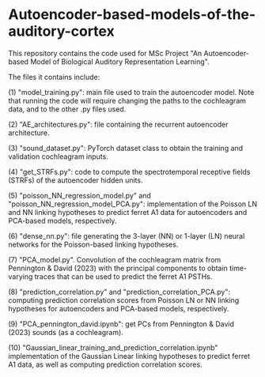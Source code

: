 # Autoencoder-based-models-of-the-auditory-cortex
This repository contains the code used for MSc Project "An Autoencoder-based Model of Biological Auditory
Representation Learning".

The files it contains include:

(1) "model_training.py": main file used to train the autoencoder model. Note that running the code will require changing the paths to the cochleagram data, and to the other .py files used. 

(2) "AE_architectures.py": file containing the recurrent autoencoder architecture. 

(3) "sound_dataset.py": PyTorch dataset class to obtain the training and validation cochleagram inputs.

(4) "get_STRFs.py": code to compute the spectrotemporal receptive fields (STRFs) of the autoencoder hidden units.

(5) "poisson_NN_regression_model.py" and "poisson_NN_regression_model_PCA.py": implementation of the Poisson LN and NN linking hypotheses to predict ferret A1 data for autoencoders and PCA-based models, respectively. 

(6) "dense_nn.py": file generating the 3-layer (NN) or 1-layer (LN) neural networks for the Poisson-based linking hypotheses. 

(7) "PCA_model.py". Convolution of the cochleagram matrix from Pennington & David (2023) with the principal components to obtain time-varying traces that can be used to predict the ferret A1 PSTHs.

(8) "prediction_correlation.py" and "prediction_correlation_PCA.py": computing prediction correlation scores from Poisson LN or NN linking hypotheses for autoencoders and PCA-based models, respectively. 

(9) "PCA_pennington_david.ipynb": get PCs from Pennington & David (2023) sounds (as a cochleagram). 

(10) "Gaussian_linear_training_and_prediction_correlation.ipynb" implementation of the Gaussian Linear linking hypotheses to predict ferret A1 data, as well as computing prediction correlation scores. 
